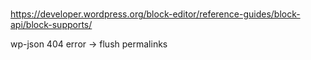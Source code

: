 #

https://developer.wordpress.org/block-editor/reference-guides/block-api/block-supports/

wp-json 404 error -> flush permalinks